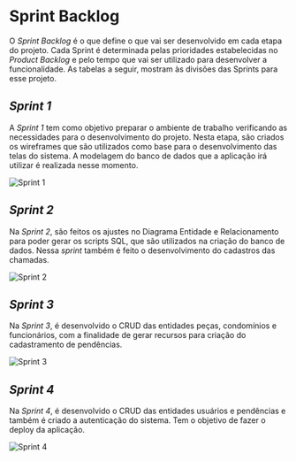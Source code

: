# Sprint Backlog

O _Sprint Backlog_ é o que define o que vai ser desenvolvido em cada etapa do projeto. Cada Sprint é determinada pelas prioridades estabelecidas no _Product Backlog_ e pelo tempo que vai ser utilizado para desenvolver a funcionalidade. 
As tabelas a seguir, mostram às divisões das Sprints para esse projeto.


## _Sprint 1_

A _Sprint 1_ tem como objetivo preparar o ambiente de trabalho verificando as necessidades para o desenvolvimento do projeto. Nesta etapa, são criados os wireframes que são utilizados como base para o desenvolvimento das telas do sistema. A modelagem do banco de dados que a aplicação irá utilizar é realizada nesse momento. 

![Sprint 1](https://user-images.githubusercontent.com/11911334/58716751-18777a00-83a0-11e9-8a82-e990276570a1.png)


## _Sprint 2_

Na _Sprint 2_, são feitos os ajustes no Diagrama Entidade e Relacionamento para poder gerar os scripts SQL, que são utilizados na criação do banco de dados. Nessa _sprint_ também é feito o desenvolvimento do cadastros das chamadas.  

![Sprint 2](https://user-images.githubusercontent.com/11911334/58716776-2af1b380-83a0-11e9-996a-1024a081e25c.png)


## _Sprint 3_

Na _Sprint 3_, é desenvolvido o CRUD das entidades peças,  condomínios e funcionários, com a finalidade de gerar recursos para criação do cadastramento de pendências. 

![Sprint 3](https://user-images.githubusercontent.com/11911334/58716833-46f55500-83a0-11e9-96ba-966ec918ee23.png)


## _Sprint 4_

Na _Sprint 4_, é desenvolvido o CRUD das entidades usuários e pendências e também é criado a autenticação do sistema. Tem o objetivo de fazer o deploy da aplicação.

![Sprint 4](https://user-images.githubusercontent.com/11911334/58716858-54124400-83a0-11e9-9585-ed59d267c101.png)
